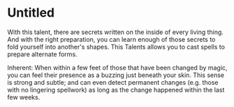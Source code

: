# Untitled

With this talent, there are secrets written on the inside of every living thing. And with the right preparation, you can learn enough of those secrets to fold yourself into another's shapes. This Talents allows you to cast spells to prepare alternate forms.

Inherent: When within a few feet of those that have been changed by magic, you can feel their presence as a buzzing just beneath your skin. This sense is strong and subtle; and can even detect permanent changes (e.g. those with no lingering spellwork) as long as the change happened within the last few weeks.